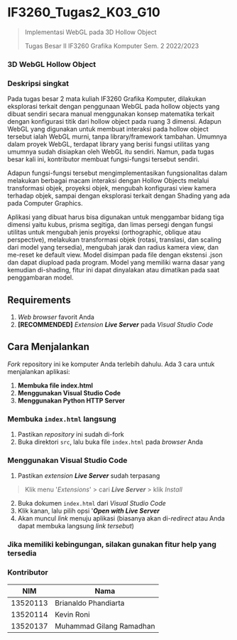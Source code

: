# IF3260_Tugas2_K03_G10
> Implementasi WebGL pada 3D Hollow Object
>
>Tugas Besar II IF3260 Grafika Komputer Sem. 2 2022/2023
### 3D WebGL Hollow Object

### Deskripsi singkat
Pada tugas besar 2 mata kuliah IF3260 Grafika Komputer, dilakukan eksplorasi terkait dengan penggunaan WebGL pada hollow objects yang dibuat sendiri secara manual menggunakan konsep matematika terkait dengan konfigurasi titik dari hollow object pada ruang 3 dimensi. Adapun WebGL yang digunakan untuk membuat interaksi pada hollow object tersebut ialah WebGL murni, tanpa library/framework tambahan. Umumnya dalam proyek WebGL, terdapat library yang berisi fungsi utilitas yang umumnya sudah disiapkan oleh WebGL itu sendiri. Namun, pada tugas besar kali ini, kontributor membuat fungsi-fungsi tersebut sendiri. 

Adapun fungsi-fungsi tersebut mengimplementasikan fungsionalitas dalam melakukan berbagai macam interaksi dengan Hollow Objects melalui transformasi objek, proyeksi objek, mengubah konfigurasi view kamera terhadap objek, sampai dengan eksplorasi terkait dengan Shading yang ada pada Computer Graphics. 

Aplikasi yang dibuat harus bisa digunakan untuk menggambar bidang tiga dimensi yaitu kubus, prisma segitiga, dan limas persegi dengan fungsi utilitas untuk mengubah jenis proyeksi (orthographic, oblique  atau perspective), melakukan transformasi objek (rotasi, translasi, dan scaling dari model yang tersedia), mengubah jarak dan radius kamera view, dan me-reset ke default view. Model disimpan pada file dengan ekstensi .json dan dapat diupload pada program. Model yang memiliki warna dasar yang kemudian di-shading, fitur ini dapat dinyalakan atau dimatikan pada saat penggambaran model.

## Requirements
1. _Web browser_ favorit Anda
2. **[RECOMMENDED]** _Extension_ **_Live Server_** pada _Visual Studio Code_

## Cara Menjalankan
_Fork_ repository ini ke komputer Anda terlebih dahulu. Ada 3 cara untuk menjalankan aplikasi:
1. **Membuka file index.html**
2. **Menggunakan Visual Studio Code**
3. **Menggunakan Python HTTP Server**

### Membuka `index.html` langsung
1. Pastikan _repository_ ini sudah di-fork
2. Buka direktori `src`, lalu buka file `index.html` pada _browser_ Anda

### Menggunakan Visual Studio Code
1. Pastikan _extension_ **_Live Server_** sudah terpasang
> Klik menu '_Extensions_' > cari **_Live Server_** > klik _Install_
2. Buka dokumen `index.html` dari _Visual Studio Code_
3. Klik kanan, lalu pilih opsi '**_Open with Live Server_**
4. Akan muncul _link_ menuju aplikasi (biasanya akan di-_redirect_ atau Anda dapat membuka langsung _link tersebut_)

### Jika memiliki kebingungan, silakan gunakan fitur help yang tersedia

### Kontributor
| NIM           | Nama          | 
| ------------- | ------------- |
| 13520113      | Brianaldo Phandiarta |
| 13520114      | Kevin Roni    |
| 13520137      | Muhammad Gilang Ramadhan     |

